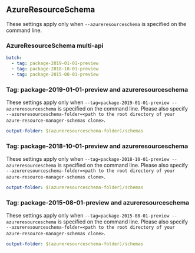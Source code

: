 ## AzureResourceSchema

These settings apply only when `--azureresourceschema` is specified on the command line.

### AzureResourceSchema multi-api

``` yaml $(azureresourceschema) && $(multiapi)
batch:
  - tag: package-2019-01-01-preview
  - tag: package-2018-10-01-preview
  - tag: package-2015-08-01-preview
```

### Tag: package-2019-01-01-preview and azureresourceschema

These settings apply only when `--tag=package-2019-01-01-preview --azureresourceschema` is specified on the command line.
Please also specify `--azureresourceschema-folder=<path to the root directory of your azure-resource-manager-schemas clone>`.

``` yaml $(tag) == 'package-2019-01-01-preview' && $(azureresourceschema)
output-folder: $(azureresourceschema-folder)/schemas
```

### Tag: package-2018-10-01-preview and azureresourceschema

These settings apply only when `--tag=package-2018-10-01-preview --azureresourceschema` is specified on the command line.
Please also specify `--azureresourceschema-folder=<path to the root directory of your azure-resource-manager-schemas clone>`.

``` yaml $(tag) == 'package-2018-10-01-preview' && $(azureresourceschema)
output-folder: $(azureresourceschema-folder)/schemas
```

### Tag: package-2015-08-01-preview and azureresourceschema

These settings apply only when `--tag=package-2015-08-01-preview --azureresourceschema` is specified on the command line.
Please also specify `--azureresourceschema-folder=<path to the root directory of your azure-resource-manager-schemas clone>`.

``` yaml $(tag) == 'package-2015-08-01-preview' && $(azureresourceschema)
output-folder: $(azureresourceschema-folder)/schemas
```

